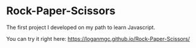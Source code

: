# Rock-Paper-Scissors

The first project I developed on my path to learn Javascript.

You can try it right here: https://loganmgc.github.io/Rock-Paper-Scissors/
